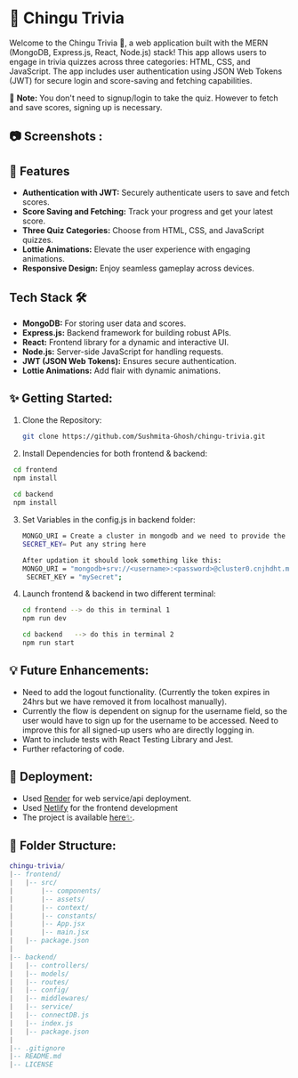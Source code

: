 # 🌻 Chingu Trivia 
Welcome to the Chingu Trivia 🚀, a web application built with the MERN (MongoDB, Express.js, React, Node.js) stack! This app allows users to engage in trivia quizzes across three categories: HTML, CSS, and JavaScript. The app includes user authentication using JSON Web Tokens (JWT) for secure login and score-saving and fetching capabilities.

🎯 **Note:** You don't need to signup/login to take the quiz. However to fetch and save scores, signing up is necessary.

##  📷 Screenshots :

## 🚀 Features
*   **Authentication with JWT:** Securely authenticate users to save and fetch scores.
*   **Score Saving and Fetching:** Track your progress and get your latest score.   
*   **Three Quiz Categories:** Choose from HTML, CSS, and JavaScript quizzes.    
*   **Lottie Animations:** Elevate the user experience with engaging animations.  
*   **Responsive Design:** Enjoy seamless gameplay across devices.

## Tech Stack 🛠️

*   **MongoDB:** For storing user data and scores.
*   **Express.js:** Backend framework for building robust APIs.   
*   **React:** Frontend library for a dynamic and interactive UI.    
*   **Node.js:** Server-side JavaScript for handling requests.   
*   **JWT (JSON Web Tokens):** Ensures secure authentication.   
*   **Lottie Animations:** Add flair with dynamic animations.


## ✨ Getting Started:
1. Clone the Repository:
   ```bash
   git clone https://github.com/Sushmita-Ghosh/chingu-trivia.git
   ```
2. Install Dependencies for both frontend & backend:
  ```bash
   cd frontend
   npm install
   
   cd backend
   npm install
   ```
3. Set Variables in the config.js in backend folder:
   ```bash
   MONGO_URI = Create a cluster in mongodb and we need to provide the url here
   SECRET_KEY= Put any string here

   After updation it should look something like this:
   MONGO_URI = "mongodb+srv://<username>:<password>@cluster0.cnjhdht.mongodb.net/chinguusers";
    SECRET_KEY = "mySecret";
   ```
4. Launch frontend & backend in two different terminal:
   ```bash
   cd frontend --> do this in terminal 1
   npm run dev

   cd backend   --> do this in terminal 2
   npm run start
   ```
## 💡 Future Enhancements:
* Need to add the logout functionality. (Currently the token expires in 24hrs but we have removed it from localhost manually).
* Currently the flow is dependent on signup for the username field, so the user would have to sign up for the username to be accessed. Need to improve this for all signed-up users who are directly logging in. 
* Want to include tests with React Testing Library and Jest.
* Further refactoring of code.

## 🌻 Deployment:
* Used [Render](https://dashboard.render.com/) for web service/api deployment.
* Used [Netlify](https://app.netlify.com/) for the frontend development
* The project is available [here✨](https://chingu-tect-trivia.netlify.app/).

## 📝 Folder Structure:
```lua
chingu-trivia/
|-- frontend/
|   |-- src/
|       |-- components/
|       |-- assets/
|       |-- context/
|       |-- constants/
|       |-- App.jsx
|       |-- main.jsx
|   |-- package.json
|
|-- backend/
|   |-- controllers/
|   |-- models/
|   |-- routes/
|   |-- config/
|   |-- middlewares/
|   |-- service/
|   |-- connectDB.js
|   |-- index.js
|   |-- package.json
|
|-- .gitignore
|-- README.md
|-- LICENSE
```
